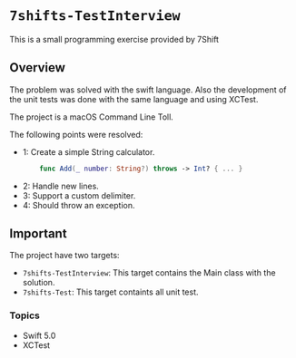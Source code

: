 # ``7shifts-TestInterview``

This is a small programming exercise provided by 7Shift  

## Overview

The problem was solved with the swift language. Also the development of the unit tests 
was done with the same language and using XCTest.

The project is a macOS Command Line Toll.  

The following points were resolved: 
- 1: Create a simple String calculator.
    ```swift
        func Add(_ number: String?) throws -> Int? { ... }
    ```
- 2: Handle new lines.
- 3: Support a custom delimiter.
- 4: Should throw an exception.

## Important

The project have two targets:
- `7shifts-TestInterview`: This target contains the Main class with the solution.
- `7shifts-Test`: This target containts all unit test.


### Topics

- Swift 5.0
- XCTest

